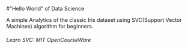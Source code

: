 #"Hello World" of Data Science
<p>A simple Analytics of the classic Iris dataset using SVC(Support Vector Machines) algorithm for beginners.</p>

<h6>Learn SVC: <a href="https://www.youtube.com/watch?v=_PwhiWxHK8o&t=1416s" style="text-decoration:none">MIT OpenCourseWare</a></h6>

